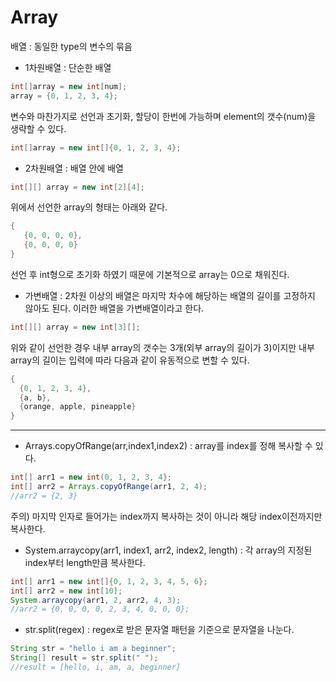 # Array
배열 : 동일한 type의 변수의 묶음   
* 1차원배열 : 단순한 배열
```java
int[]array = new int[num];
array = {0, 1, 2, 3, 4};
```
변수와 마찬가지로 선언과 초기화, 할당이 한번에 가능하며 element의 갯수(num)을 생략할 수 있다.
```java
int[]array = new int[]{0, 1, 2, 3, 4};
```

* 2차원배열 : 배열 안에 배열
```java
int[][] array = new int[2][4];
```
위에서 선언한 array의 형태는 아래와 같다.
```java
{
   {0, 0, 0, 0},
   {0, 0, 0, 0}
}
```
선언 후 int형으로 초기화 하였기 때문에 기본적으로 array는 0으로 채워진다.   
   
* 가변배열 : 2차원 이상의 배열은 마지막 차수에 해당하는 배열의 길이를 고정하지 않아도 된다. 이러한 배열을 가변배열이라고 한다.
```java
int[][] array = new int[3][];
```
위와 같이 선언한 경우 내부 array의 갯수는 3개(외부 array의 길이가 3)이지만 내부 array의 길이는 입력에 따라 다음과 같이 유동적으로 변할 수 있다.
```java
{
  {0, 1, 2, 3, 4},
  {a, b},
  {orange, apple, pineapple}
}
```
***
* Arrays.copyOfRange(arr,index1,index2) : array를 index를 정해 복사할 수 있다.
```java
int[] arr1 = new int(0, 1, 2, 3, 4};
int[] arr2 = Arrays.copyOfRange(arr1, 2, 4);
//arr2 = {2, 3}
```
주의) 마지막 인자로 들어가는 index까지 복사하는 것이 아니라 해당 index이전까지만 복사한다.   
* System.arraycopy(arr1, index1, arr2, index2, length) : 각 array의 지정된 index부터 length만큼 복사한다.
```java
int[] arr1 = new int[]{0, 1, 2, 3, 4, 5, 6};
int[] arr2 = new int[10];
System.arraycopy(arr1, 2, arr2, 4, 3);
//arr2 = {0, 0, 0, 0, 2, 3, 4, 0, 0, 0};
```
* str.split(regex) : regex로 받은 문자열 패턴을 기준으로 문자열을 나눈다.
```java
String str = "hello i am a beginner";
String[] result = str.split(" ");
//result = [hello, i, am, a, beginner]
```
